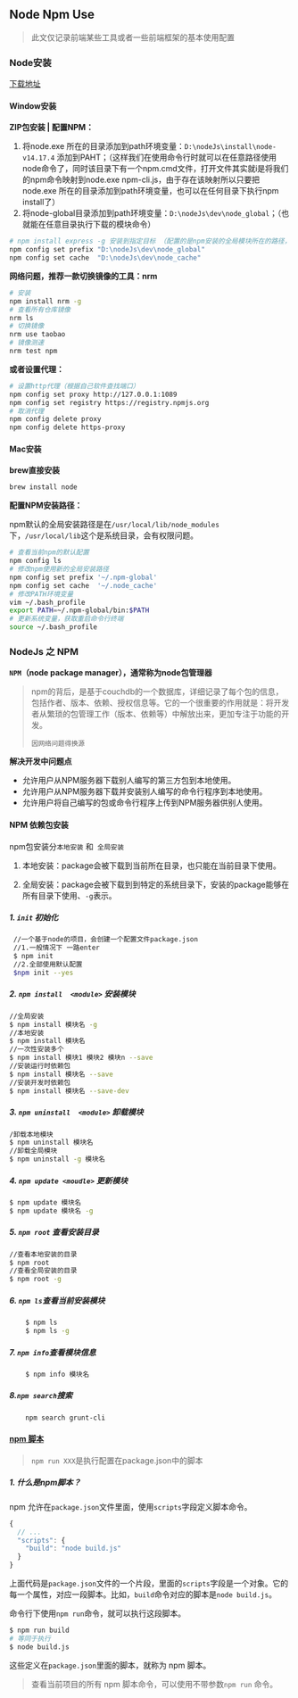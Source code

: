 ## Node Npm Use

> 此文仅记录前端某些工具或者一些前端框架的基本使用配置

### Node安装

[下载地址](https://nodejs.org/zh-cn/download/)

#### Window安装

**ZIP包安装 | 配置NPM：**

1. 将node.exe 所在的目录添加到path环境变量：`D:\nodeJs\install\node-v14.17.4` 添加到PAHT；（这样我们在使用命令行时就可以在任意路径使用node命令了，同时该目录下有一个npm.cmd文件，打开文件其实就i是将我们的npm命令映射到node.exe npm-cli.js，由于存在该映射所以只要把node.exe 所在的目录添加到path环境变量，也可以在任何目录下执行npm install了）
2. 将node-global目录添加到path环境变量：`D:\nodeJs\dev\node_global`；（也就能在任意目录执行下载的模块命令）

```bash
# npm install express -g 安装到指定目标 （配置的是npm安装的全局模块所在的路径，以及缓存cache的路径;）
npm config set prefix "D:\nodeJs\dev\node_global"
npm config set cache  "D:\nodeJs\dev\node_cache"
```

**网络问题，推荐一款切换镜像的工具：nrm**

```bash
# 安装
npm install nrm -g
# 查看所有仓库镜像
nrm ls
# 切换镜像
nrm use taobao
# 镜像测速
nrm test npm
```

**或者设置代理：**

```bash
# 设置http代理（根据自己软件查找端口）
npm config set proxy http://127.0.0.1:1089
npm config set registry https://registry.npmjs.org
# 取消代理
npm config delete proxy
npm config delete https-proxy
```



#### Mac安装

**brew直接安装** 

```bash
brew install node
```

**配置NPM安装路径：**

npm默认的全局安装路径是在`/usr/local/lib/node_modules`下，`/usr/local/lib`这个是系统目录，会有权限问题。

```bash
# 查看当前npm的默认配置
npm config ls
# 修改npm使用新的全局安装路径
npm config set prefix '~/.npm-global'
npm config set cache  '~/.node_cache'
# 修改PATH环境变量
vim ~/.bash_profile
export PATH=~/.npm-global/bin:$PATH
# 更新系统变量，获取重启命令行终端
source ~/.bash_profile
```



### NodeJs 之 NPM

**`NPM`（node package manager），通常称为node包管理器**

> npm的背后，是基于couchdb的一个数据库，详细记录了每个包的信息，包括作者、版本、依赖、授权信息等。它的一个很重要的作用就是：将开发者从繁琐的包管理工作（版本、依赖等）中解放出来，更加专注于功能的开发。
>
> `因网络问题得换源`

**解决开发中问题点**

- 允许用户从NPM服务器下载别人编写的第三方包到本地使用。
- 允许用户从NPM服务器下载并安装别人编写的命令行程序到本地使用。
- 允许用户将自己编写的包或命令行程序上传到NPM服务器供别人使用。

#### NPM 依赖包安装

npm包安装分`本地安装` 和` 全局安装`

1. 本地安装：package会被下载到当前所在目录，也只能在当前目录下使用。

2. 全局安装：package会被下载到到特定的系统目录下，安装的package能够在所有目录下使用、`-g`表示。

#####  1.  `init` 初始化

   ```bash
    //一个基于node的项目，会创建一个配置文件package.json
    //1.一般情况下 一路enter
    $ npm init
    //2.全部使用默认配置
    $npm init --yes
   ```

#####  2. `npm install  <module>` 安装模块

   ```bash
   //全局安装
   $ npm install 模块名 -g
   //本地安装
   $ npm install 模块名
   //一次性安装多个
   $ npm install 模块1 模块2 模块n --save
   //安装运行时依赖包
   $ npm install 模块名 --save
   //安装开发时依赖包
   $ npm install 模块名 --save-dev
   ```

#####  3. `npm uninstall  <module>` 卸载模块

   ```bash
   /卸载本地模块
   $ npm uninstall 模块名
   //卸载全局模块
   $ npm uninstall -g 模块名
   ```

#####  4. `npm update <moudle>` 更新模块

   ```bash
   $ npm update 模块名
   $ npm update 模块名 -g
   ```

#####  5. `npm root` 查看安装目录

   ```bash
   //查看本地安装的目录
   $ npm root
   //查看全局安装的目录
   $ npm root -g
   ```

##### 6. `npm ls`查看当前安装模块

```bash
	$ npm ls
	$ npm ls -g
```

##### 7. `npm info`查看模块信息

```bash
	$ npm info 模块名
```

##### 8.`npm search`搜索

```bash
	npm search grunt-cli
```

#### [npm 脚本](http://www.ruanyifeng.com/blog/2016/10/npm_scripts.html)

> `npm run XXX`是执行配置在package.json中的脚本

#####  1. 什么是npm脚本？ 

npm 允许在`package.json`文件里面，使用`scripts`字段定义脚本命令。

```javascript
{
  // ...
  "scripts": {
    "build": "node build.js"
  }
}
```

上面代码是`package.json`文件的一个片段，里面的`scripts`字段是一个对象。它的每一个属性，对应一段脚本。比如，`build`命令对应的脚本是`node build.js`。

命令行下使用`npm run`命令，就可以执行这段脚本。

 ```bash
 $ npm run build
 # 等同于执行
 $ node build.js
 ```

这些定义在`package.json`里面的脚本，就称为 npm 脚本。

> 查看当前项目的所有 npm 脚本命令，可以使用不带参数`npm run` 命令。

